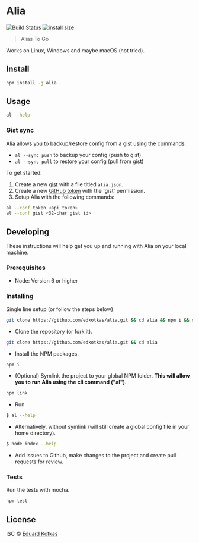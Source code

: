 # Alia 
[![Build Status](https://travis-ci.com/edkotkas/alia.svg?branch=master)](https://travis-ci.com/edkotkas/alia)
[![install size](https://packagephobia.com/badge?p=alia@0.12.0)](https://packagephobia.com/result?p=alia@0.12.0)

> Alias To Go

Works on Linux, Windows and maybe macOS (not tried).

## Install

```bash
npm install -g alia
```

## Usage

```bash
al --help
```

### Gist sync

Alia allows you to backup/restore config from a [gist](http://gist.github.com) using the commands:

- `al --sync push` to backup your config (push to gist)
- `al --sync pull` to restore your config (pull from gist)

To get started:

1. Create a new [gist](http://gist.github.com) with a file titled `alia.json`.
2. Create a new [GitHub token](https://github.com/settings/tokens) with the 'gist' permission.
3. Setup Alia with the following commands:

```bash
al --conf token <api token>
al --conf gist <32-char gist id>
```

## Developing
These instructions will help get you up and running with Alia on your local machine.

### Prerequisites

- Node: Version 6 or higher

### Installing
 Single line setup (or follow the steps below)
```bash
git clone https://github.com/edkotkas/alia.git && cd alia && npm i && npm link && al
```

-  Clone the repository (or fork it).
```bash
git clone https://github.com/edkotkas/alia.git && cd alia
```

- Install the NPM packages.
```bash
npm i
```

- (Optional) Symlink the project to your global NPM folder. __This will allow you to run Alia using the cli command ("al").__
```bash
npm link
```

- Run
```bash
$ al --help
```

- Alternatively, without symlink (will still create a global config file in your home directory).
```bash
$ node index --help
```

- Add issues to Github, make changes to the project and create pull requests for review.

### Tests
Run the tests with mocha.
```bash
npm test
```

## License

ISC © [Eduard Kotkas](https://edkotkas.me)
